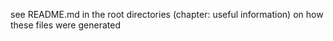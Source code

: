 see README.md in the root directories (chapter: useful information) on how these files were generated
